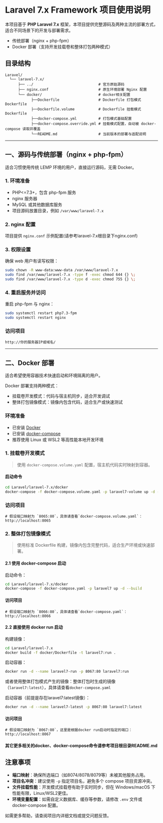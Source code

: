 # Laravel 7.x Framework 项目使用说明

本项目基于 **PHP Laravel 7.x** 框架，本项目提供完整源码及两种主流的部署方式，适合不同场景下的开发与部署需求。

- 传统部署（nginx + php-fpm）
- Docker 部署（支持开发挂载卷和整体打包两种模式）

## 目录结构

```text
Laravel/
  └── laravel-7.x/
      ├── ../                              # 官方原始源码
      ├── nginx.conf                       # 原生环境部署 Nginx 配置
      └── docker/                          # docker相关配置
            ├──Dockerfile                  # Dockerfile 打包模式Dockerfile
            ├──Dockerfile.volume           # Dockerfile 挂载模式Dockerfile
            ├──docker-compose.yml          # 打包模式基础配置
            ├──docker-compose.override.yml # 挂载模式配置，自动被 docker-compose 读取并覆盖
            └──README.md                   # 当前版本的部署与适配说明
```

---

## 一、源码与传统部署（nginx + php-fpm）

适合习惯使用传统 LEMP 环境的用户，直接运行源码，无需 Docker。

### 1. 环境准备

- PHP<=7.3+，包含 php-fpm 服务
- nginx 服务器
- MySQL 或其他数据库服务
- 项目源码放置目录，例如 `/var/www/laravel-7.x`

### 2. nginx 配置

项目提供 `nginx.conf` 示例配置(请参考laravel-7.x根目录下nginx.conf)

### 3. 权限设置

确保 web 用户有读写权限：

```bash
sudo chown -R www-data:www-data /var/www/laravel-7.x
sudo find /var/www/laravel-7.x -type f -exec chmod 644 {} \;
sudo find /var/www/laravel-7.x -type d -exec chmod 755 {} \;
```

### 4. 重启服务并访问

重启 php-fpm 与 nginx：

```bash
sudo systemctl restart php7.3-fpm
sudo systemctl restart nginx
```

### 访问项目

```
http://你的服务器IP或域名/
```

---

## 二、Docker 部署

适合希望使用容器技术快速启动和环境隔离的用户。

Docker 部署支持两种模式：

- 挂载卷开发模式：代码与宿主机同步，适合开发调试
- 整体打包镜像模式：镜像内包含代码，适合生产或快速测试

### 环境准备

- 已安装 [Docker](https://docs.docker.com/get-docker/)
- 已安装 [docker-compose](https://docs.docker.com/compose/install/)
- 推荐使用 Linux 或 WSL2 等高性能本地开发环境

### 1. 挂载卷开发模式

> 使用 `docker-compose.volume.yaml` 配置，宿主机代码实时映射到容器。

#### 启动命令

```bash
cd Laravel/laravel-7.x/docker
docker-compose -f docker-compose.volume.yaml -p laravel7-volume up -d --build
```

### 访问项目

```
# 假设端口映射为 `8065:80`，具体请查看`docker-compose.volume.yaml`：
http://localhost:8065
```

### 2. 整体打包镜像模式

> 使用标准 Dockerfile 构建，镜像内包含完整代码，适合生产环境或快速部署。

#### 2.1 使用 docker-compose 启动

启动命令：

```bash
cd Laravel/laravel-7.x/docker
docker-compose -f docker-compose.yaml -p laravel7 up -d --build
```

#### 访问项目

```
# 假设端口映射为 `8066:80`，具体请查看`docker-compose.yaml`：
http://localhost:8066
```

#### 2.2 直接使用 docker run 启动

构建镜像：

```bash
cd Laravel/laravel-7.x
docker build -f docker/Dockerfile -t laravel7:run .
```

启动容器：

```bash
docker run -d --name laravel7-run -p 8067:80 laravel7:run
```

或者使用整体打包模式产生的镜像：整体打包时生成的镜像（`laravel7:latest`），具体请查看`docker-compose.yaml`

启动容器（前提是存在laravel7:latest镜像）：

```bash
docker run -d --name laravel7-latest -p 8067:80 laravel7:latest
```

#### 访问项目

```
# 假设端口映射为 `8067:80`，这里是根据docker run启动时指定的端口：
http://localhost:8067
```

#### 其它更多相关的docker、docker-compose命令请参考项目根目录README.md

## 注意事项

- **端口映射**：确保所选端口（如8074/8078/8079等）未被其他服务占用。
- **项目名冲突**：建议使用 `-p` 指定项目名，避免多个 compose 项目资源冲突。
- **文件挂载性能**：开发模式挂载卷有助于实时同步，但在 Windows/macOS 下性能有限，Linux/WSL2更佳。
- **环境变量配置**：如需自定义数据库、缓存等参数，请修改 `.env` 文件或 docker-compose 配置。

如需更多帮助，请查阅项目内详细文档或提交问题反馈。
